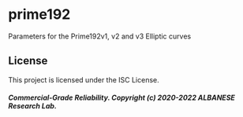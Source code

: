 # prime192
Parameters for the Prime192v1, v2 and v3 Elliptic curves

## License

This project is licensed under the ISC License.

##### Commercial-Grade Reliability. Copyright (c) 2020-2022 ALBANESE Research Lab.
